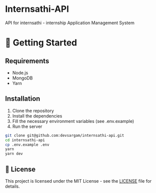 # Internsathi-API

API for internsathi - internship Application Management System

# 🚀 Getting Started

## Requirements

- Node.js
- MongoDB
- Yarn

## Installation

1. Clone the repository
2. Install the dependencies
3. Fill the necessary environment variables (see .env.example)
4. Run the server

```bash
git clone git@github.com:devsargam/internsathi-api.git
cd internsathi-api
cp .env.example .env
yarn
yarn dev
```

## 📝 License

This project is licensed under the MIT License - see the [LICENSE](LICENSE) file for details.
